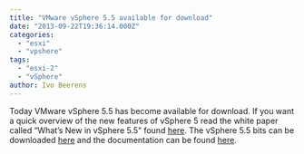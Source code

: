 ```yaml
---
title: "VMware vSphere 5.5 available for download"
date: "2013-09-22T19:36:14.000Z"
categories: 
  - "esxi"
  - "vpshere"
tags: 
  - "esxi-2"
  - "vSphere"
author: Ivo Beerens
---
```

Today VMware vSphere 5.5 has become available for download. If you want a quick overview of the new features of vSphere 5 read the white paper called “What’s New in vSphere 5.5” found [here](http://www.VMware.com/files/pdf/vSphere/VMware-vSphere-Platform-Whats-New.pdf). The vSphere 5.5 bits can be downloaded [here](https://my.VMware.com/web/VMware/info/slug/datacenter_cloud_infrastructure/VMware_vSphere/5_5) and the documentation can be found [here](http://www.VMware.com/support/pubs/vSphere-esxi-vcenter-server-pubs.html).



